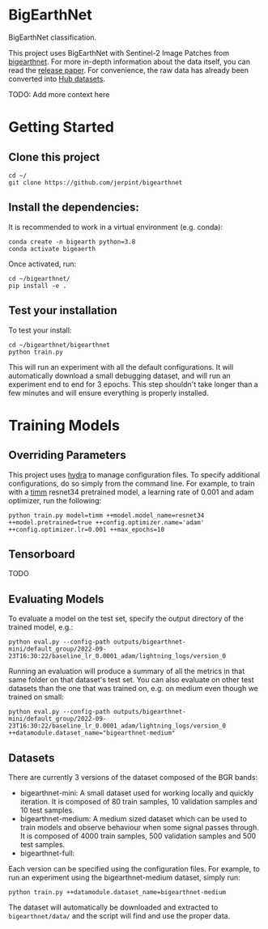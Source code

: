 # BigEarthNet

BigEarthNet classification.

This project uses BigEarthNet with Sentinel-2 Image Patches from [bigearthnet](https://bigearth.net/). For more in-depth information about the data itself, you can read the [release paper](https://bigearth.net/static/documents/BigEarthNet_IGARSS_2019.pdf).
For convenience, the raw data has already been converted into [Hub datasets](https://docs.activeloop.ai/datasets).

TODO: Add more context here



# Getting Started

## Clone this project

    cd ~/
    git clone https://github.com/jerpint/bigearthnet

## Install the dependencies:
It is recommended to work in a virtual environment (e.g. conda):

    conda create -n bigearth python=3.8
    conda activate bigeaerth

Once activated, run:

    cd ~/bigearthnet/
    pip install -e .


## Test your installation
To test your install:

    cd ~/bigearthnet/bigearthnet
    python train.py

This will run an experiment with all the default configurations. 
It will automatically download a small debugging dataset, and will run an experiment end to end for 3 epochs.
This step shouldn't take longer than a few minutes and will ensure everything is properly installed.

# Training Models


## Overriding Parameters

This project uses [hydra](hydra.cc) to manage configuration files.
To specify additional configurations, do so simply from the command line.
For example, to train with a [timm](https://github.com/rwightman/pytorch-image-models) resnet34 pretrained model, a learning rate of 0.001 and adam optimizer, run the following:

    python train.py model=timm ++model.model_name=resnet34 ++model.pretrained=true ++config.optimizer.name='adam' ++config.optimizer.lr=0.001 ++max_epochs=10


## Tensorboard

TODO


## Evaluating Models

To evaluate a model on the test set, specify the output directory of the trained model, e.g.:

    python eval.py --config-path outputs/bigearthnet-mini/default_group/2022-09-23T16:30:22/baseline_lr_0.0001_adam/lightning_logs/version_0

Running an evaluation will produce a summary of all the metrics in that same folder on that dataset's test set.
You can also evaluate on other test datasets than the one that was trained on, e.g. on medium even though we trained on small:

    python eval.py --config-path outputs/bigearthnet-mini/default_group/2022-09-23T16:30:22/baseline_lr_0.0001_adam/lightning_logs/version_0 ++datamodule.dataset_name="bigearthnet-medium"


## Datasets
There are currently 3 versions of the dataset composed of the BGR bands:
* bigearthnet-mini: A small dataset used for working locally and quickly iteration. 
It is composed of 80 train samples, 10 validation samples and 10 test samples.
* bigearthnet-medium: A medium sized dataset which can be used to train models and observe behaviour when some signal passes through.
It is composed of 4000 train samples, 500 validation samples and 500 test samples.
* bigearthnet-full: 

Each version can be specified using the configuration files. For example, to run an experiment using the bigearthnet-medium dataset, simply run:

    python train.py ++datamodule.dataset_name=bigearthnet-medium

The dataset will automatically be downloaded and extracted to `bigearthnet/data/` and the script will find and use the proper data.

